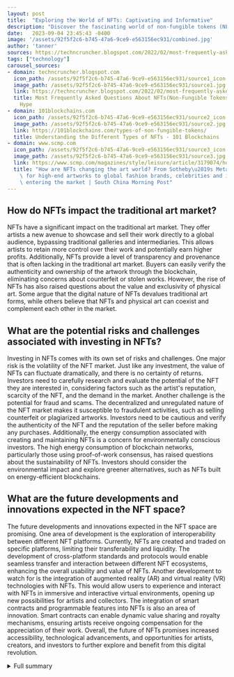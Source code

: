 ```yaml
---
layout: post
title:  "Exploring the World of NFTs: Captivating and Informative"
description: "Discover the fascinating world of non-fungible tokens (NFTs) and gain a comprehensive understanding of their value in the digital market."
date:   2023-09-04 23:45:43 -0400
image: '/assets/92f5f2c6-b745-47a6-9ce9-e563156ec931/combined.jpg'
author: 'tanner'
sources: https://techncruncher.blogspot.com/2022/02/most-frequently-asked-questions-about.html https://101blockchains.com/types-of-non-fungible-tokens/ https://www.scmp.com/magazines/style/leisure/article/3179074/how-are-nfts-changing-art-world-sothebys-metaverse-platform https://www.investopedia.com/pros-and-cons-of-investing-in-nfts-5220290 https://cryptoforinnovation.org/how-nft-royalties-work-and-sometimes-dont/ https://www.vice.com/en/article/bvnp95/what-nft-environment-impact-climate-crypto-explainer
tags: ["technology"]
carousel_sources:
- domain: techncruncher.blogspot.com
  icon_path: /assets/92f5f2c6-b745-47a6-9ce9-e563156ec931/source1_icon.jpg
  image_path: /assets/92f5f2c6-b745-47a6-9ce9-e563156ec931/source1.jpg
  link: https://techncruncher.blogspot.com/2022/02/most-frequently-asked-questions-about.html
  title: Most Frequently Asked Questions About NFTs(Non-Fungible Tokens) - Crunch
    Hype
- domain: 101blockchains.com
  icon_path: /assets/92f5f2c6-b745-47a6-9ce9-e563156ec931/source2_icon.jpg
  image_path: /assets/92f5f2c6-b745-47a6-9ce9-e563156ec931/source2.jpg
  link: https://101blockchains.com/types-of-non-fungible-tokens/
  title: Understanding the Different Types of NFTs - 101 Blockchains
- domain: www.scmp.com
  icon_path: /assets/92f5f2c6-b745-47a6-9ce9-e563156ec931/source3_icon.jpg
  image_path: /assets/92f5f2c6-b745-47a6-9ce9-e563156ec931/source3.jpg
  link: https://www.scmp.com/magazines/style/leisure/article/3179074/how-are-nfts-changing-art-world-sothebys-metaverse-platform
  title: "How are NFTs changing the art world? From Sotheby\u2019s Metaverse platform\
    \ for high-end artworks to global fashion brands, celebrities and influencers\
    \ entering the market | South China Morning Post"
---
```


## How do NFTs impact the traditional art market?
NFTs have a significant impact on the traditional art market. They offer artists a new avenue to showcase and sell their work directly to a global audience, bypassing traditional galleries and intermediaries. This allows artists to retain more control over their work and potentially earn higher profits. Additionally, NFTs provide a level of transparency and provenance that is often lacking in the traditional art market. Buyers can easily verify the authenticity and ownership of the artwork through the blockchain, eliminating concerns about counterfeit or stolen works. However, the rise of NFTs has also raised questions about the value and exclusivity of physical art. Some argue that the digital nature of NFTs devalues traditional art forms, while others believe that NFTs and physical art can coexist and complement each other in the market.

## What are the potential risks and challenges associated with investing in NFTs?
Investing in NFTs comes with its own set of risks and challenges. One major risk is the volatility of the NFT market. Just like any investment, the value of NFTs can fluctuate dramatically, and there is no certainty of returns. Investors need to carefully research and evaluate the potential of the NFT they are interested in, considering factors such as the artist's reputation, scarcity of the NFT, and the demand in the market. Another challenge is the potential for fraud and scams. The decentralized and unregulated nature of the NFT market makes it susceptible to fraudulent activities, such as selling counterfeit or plagiarized artworks. Investors need to be cautious and verify the authenticity of the NFT and the reputation of the seller before making any purchases. Additionally, the energy consumption associated with creating and maintaining NFTs is a concern for environmentally conscious investors. The high energy consumption of blockchain networks, particularly those using proof-of-work consensus, has raised questions about the sustainability of NFTs. Investors should consider the environmental impact and explore greener alternatives, such as NFTs built on energy-efficient blockchains.

## What are the future developments and innovations expected in the NFT space?
The future developments and innovations expected in the NFT space are promising. One area of development is the exploration of interoperability between different NFT platforms. Currently, NFTs are created and traded on specific platforms, limiting their transferability and liquidity. The development of cross-platform standards and protocols would enable seamless transfer and interaction between different NFT ecosystems, enhancing the overall usability and value of NFTs. Another development to watch for is the integration of augmented reality (AR) and virtual reality (VR) technologies with NFTs. This would allow users to experience and interact with NFTs in immersive and interactive virtual environments, opening up new possibilities for artists and collectors. The integration of smart contracts and programmable features into NFTs is also an area of innovation. Smart contracts can enable dynamic value sharing and royalty mechanisms, ensuring artists receive ongoing compensation for the appreciation of their work. Overall, the future of NFTs promises increased accessibility, technological advancements, and opportunities for artists, creators, and investors to further explore and benefit from this digital revolution.


<details>
        <summary>Full summary</summary>
<p>NFTs, or non-fungible tokens, have taken the digital world by storm in recent years. These unique digital assets have gained massive popularity and are revolutionizing the way we perceive ownership and value in the digital space.</p>
<p>There are various types of NFTs, each with its own unique characteristics and applications. From original artworks and collectibles to event tickets and even real-world assets, NFTs have opened up a whole new realm of possibilities for artists, creators, and enthusiasts alike.</p>
<p>The global market for NFTs reached a staggering value of US$41 billion last year, highlighting the rapid growth and potential of this emerging market. NFTs are more than just lines of code; they represent ownership of a digital asset, whether it's a piece of art, a video, or a piece of music.</p>
<p>Major players in the art world, such as Sotheby's, have also recognized the immense value and potential of NFTs. Sotheby's launched its own NFT marketplace, Sotheby's Metaverse, catering to high-end NFT art and attracting a new wave of young and enthusiastic bidders.</p>
<p>Photographer Ali Ghorbani is one such artist who has embraced NFTs to tell stories and engage with a community. Through NFTs, Ghorbani has found a new medium to showcase his photography and connect with a global audience.</p>
<p>Investing in NFTs can be a lucrative opportunity but requires careful research and understanding of the underlying asset. It's important to note that owning an NFT does not necessarily grant ownership of the actual artwork or asset; it signifies digital ownership.</p>
<p>Advantages of owning NFTs include easy accessibility, enhanced security through blockchain technology, and the opportunity to learn more about the underlying technology. However, there are also disadvantages to consider, such as the potential for fraud, the energy-intensive process of creating NFTs, and the requirement of owning Ether tokens.</p>
<p>Despite these challenges, NFTs offer accessibility to anyone interested in investing, and ownership is secured through blockchain technology. This presents a unique opportunity for individuals to delve into the world of blockchain technology and gain a deeper understanding of its potential applications.</p>
<p>NFTs are not without their critics, as some argue that they are not a true asset class and may contribute to environmental issues due to their energy consumption. However, there are efforts being made to address these concerns, such as the transition from the energy-intensive proof-of-work mechanism to a more sustainable proof-of-stake mechanism.</p>
<p>The future of NFTs holds exciting prospects, with the emergence of greener blockchains and increased awareness of environmental sustainability. As artists, creators, and investors continue to explore the possibilities of NFTs, it is essential to consider the impact and potential of this rapidly evolving market.</p>
<p>In conclusion, NFTs have revolutionized the digital space by enabling the tokenization of unique digital assets. Whether it's art, music, or collectibles, NFTs offer a new way to authenticate, buy, sell, and appreciate digital creations. As the market continues to grow and evolve, so does the potential for artists, creators, and investors to explore this captivating and dynamic world of non-fungible tokens.</p>
</details>